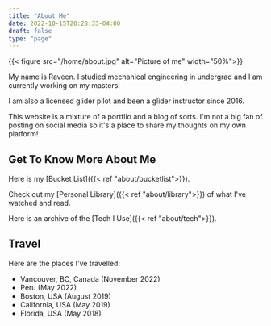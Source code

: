 ```yaml
---
title: "About Me"
date: 2022-10-15T20:28:33-04:00
draft: false
type: "page"
---
```

{{< figure src="/home/about.jpg" alt="Picture of me" width="50%">}}

My name is Raveen. I studied mechanical engineering in undergrad and I am currently working on my masters!

I am also a licensed glider pilot and been a glider instructor since 2016.

This website is a mixture of a portflio and a blog of sorts. I'm not a big fan of posting on social media so it's a place to share my thoughts on my own platform! 

## Get To Know More About Me
Here is my [Bucket List]({{< ref "about/bucketlist">}}).

Check out my [Personal Library]({{< ref "about/library">}}) of what I've watched and read.

Here is an archive of the [Tech I Use]({{< ref "about/tech">}}).

## Travel
Here are the places I've travelled:
- Vancouver, BC, Canada (November 2022)
- Peru (May 2022)
- Boston, USA (August 2019)
- California, USA (May 2019)
- Florida, USA (May 2018)

